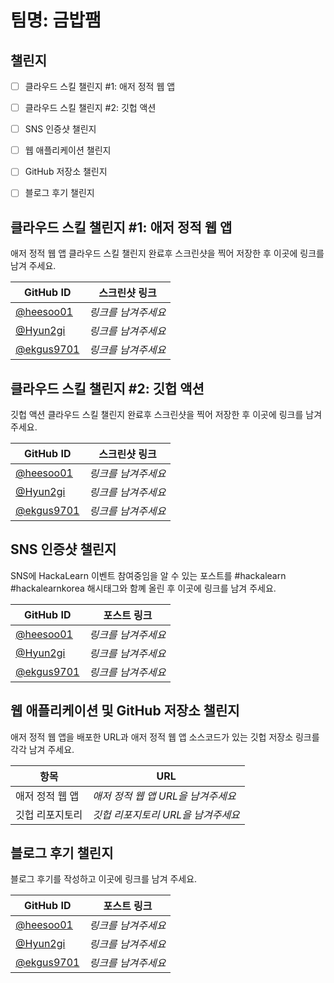 # 팀명: 금밥팸 #

## 챌린지 ##

* [ ] 클라우드 스킬 챌린지 #1: 애저 정적 웹 앱
* [ ] 클라우드 스킬 챌린지 #2: 깃헙 액션
* [ ] SNS 인증샷 챌린지
* [ ] 웹 애플리케이션 챌린지
* [ ] GitHub 저장소 챌린지
* [ ] 블로그 후기 챌린지


## 클라우드 스킬 챌린지 #1: 애저 정적 웹 앱 ##

애저 정적 웹 앱 클라우드 스킬 챌린지 완료후 스크린샷을 찍어 저장한 후 이곳에 링크를 남겨 주세요.

| GitHub ID | 스크린샷 링크 |
| --------- | ------------- |
| [@heesoo01](https://github.com/heesoo01) | *링크를 남겨주세요* |
| [@Hyun2gi](https://github.com/Hyun2gi) | *링크를 남겨주세요* |
| [@ekgus9701](https://github.com/ekgus9701) | *링크를 남겨주세요* |



## 클라우드 스킬 챌린지 #2: 깃헙 액션 ##

깃헙 액션 클라우드 스킬 챌린지 완료후 스크린샷을 찍어 저장한 후 이곳에 링크를 남겨 주세요.

| GitHub ID | 스크린샷 링크 |
| --------- | ------------- |
| [@heesoo01](https://github.com/heesoo01) | *링크를 남겨주세요* |
| [@Hyun2gi](https://github.com/Hyun2gi) | *링크를 남겨주세요* |
| [@ekgus9701](https://github.com/ekgus9701) | *링크를 남겨주세요* |



## SNS 인증샷 챌린지 ##

SNS에 HackaLearn 이벤트 참여중임을 알 수 있는 포스트를 #hackalearn #hackalearnkorea 해시태그와 함꼐 올린 후 이곳에 링크를 남겨 주세요.

| GitHub ID | 포스트 링크 |
| --------- | ------------- |
| [@heesoo01](https://github.com/heesoo01) | *링크를 남겨주세요* |
| [@Hyun2gi](https://github.com/Hyun2gi) | *링크를 남겨주세요* |
| [@ekgus9701](https://github.com/ekgus9701) | *링크를 남겨주세요* |



## 웹 애플리케이션 및 GitHub 저장소 챌린지 ##

애저 정적 웹 앱을 배포한 URL과 애저 정적 웹 앱 소스코드가 있는 깃헙 저장소 링크를 각각 남겨 주세요.

| 항목            | URL                                |
| --------------- | ---------------------------------- |
| 애저 정적 웹 앱 | *애저 정적 웹 앱 URL을 남겨주세요* |
| 깃헙 리포지토리 | *깃헙 리포지토리 URL을 남겨주세요* |


## 블로그 후기 챌린지 ##

블로그 후기를 작성하고 이곳에 링크를 남겨 주세요.

| GitHub ID | 포스트 링크 |
| --------- | ------------- |
| [@heesoo01](https://github.com/heesoo01) | *링크를 남겨주세요* |
| [@Hyun2gi](https://github.com/Hyun2gi) | *링크를 남겨주세요* |
| [@ekgus9701](https://github.com/ekgus9701) | *링크를 남겨주세요* |
